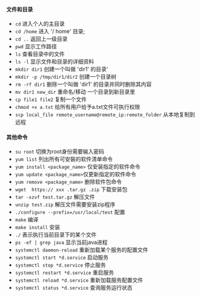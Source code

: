 #### 文件和目录
- `cd` 进入个人的主目录
- `cd /home` 进入 '/ home' 目录; 
- `cd ..` 返回上一级目录
- `pwd` 显示工作路径
- `ls` 查看目录中的文件
- `ls -l` 显示文件和目录的详细资料 
- `mkdir dir1` 创建一个叫做 'dir1' 的目录' 
- `mkdir -p /tmp/dir1/dir2` 创建一个目录树 
- `rm -rf dir1` 删除一个叫做 'dir1' 的目录并同时删除其内容 
- `mv dir1 new_dir` 重命名/移动 一个目录到新目录里
- `cp file1 file2` 复制一个文件 
- `chmod +x a.txt` 给所有用户给予a.txt文件可执行权限
- `scp local_file remote_username@remote_ip:remote_folder` 从本地复制到远程

#### 其他命令
- `su root` 切换为root身份需要输入密码
- `yum list` 列出所有可安裝的软件清单命令
- `yum install <package_name>` 仅安装指定的软件命令
- `yum update <package_name>`仅更新指定的软件命令
- `yum remove <package_name>` 删除软件包命令
- `wget  https:// xxx .tar.gz .zip` 下载安装包
- `tar -xzvf test.tar.gz` 解压文件
- `unzip test.zip` 解压文件需要安装zip程序
- `./configure --prefix=/usr/local/test` 配置
- `make` 编译
- `make install` 安装
- `./` 表示执行当前目录下的某个文件
- `ps -ef | grep java` 显示当前java进程
- `systemctl daemon-reload` 重新加载某个服务的配置文件
- `systemctl start *d.service` 启动服务
- `systemctl stop *d.service` 停止服务
- `systemctl restart *d.service` 重启服务
- `systemctl reload *d.service` 重新加载服务配置文件
- `systemctl status *d.service` 查询服务运行状态
